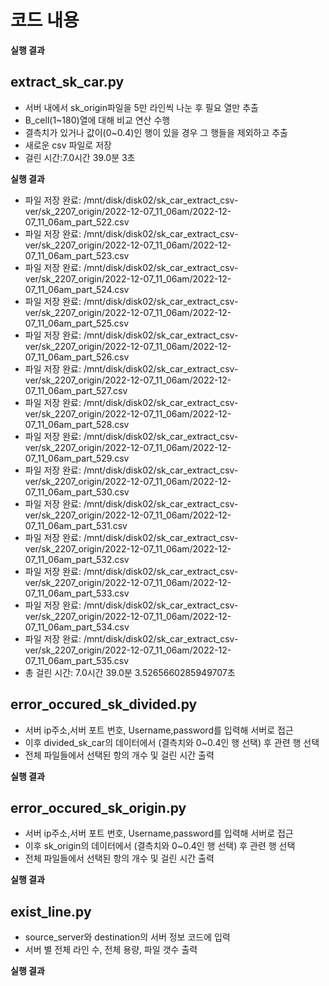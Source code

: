 # 코드 내용 

**실행 결과**
## extract_sk_car.py
- 서버 내에서 sk_origin파일을 5만 라인씩 나눈 후 필요 열만 추출
-  B_cell(1~180)열에 대해 비교 연산 수행
- 결측치가 있거나 값이(0~0.4)인 행이 있을 경우 그 행들을 제외하고 추출
- 새로운 csv 파일로 저장
- 걸린 시간:7.0시간 39.0분 3초

**실행 결과**

* 파일 저장 완료: /mnt/disk/disk02/sk_car_extract_csv-ver/sk_2207_origin/2022-12-07_11_06am/2022-12-07_11_06am_part_522.csv
* 파일 저장 완료: /mnt/disk/disk02/sk_car_extract_csv-ver/sk_2207_origin/2022-12-07_11_06am/2022-12-07_11_06am_part_523.csv
* 파일 저장 완료: /mnt/disk/disk02/sk_car_extract_csv-ver/sk_2207_origin/2022-12-07_11_06am/2022-12-07_11_06am_part_524.csv
* 파일 저장 완료: /mnt/disk/disk02/sk_car_extract_csv-ver/sk_2207_origin/2022-12-07_11_06am/2022-12-07_11_06am_part_525.csv
* 파일 저장 완료: /mnt/disk/disk02/sk_car_extract_csv-ver/sk_2207_origin/2022-12-07_11_06am/2022-12-07_11_06am_part_526.csv
* 파일 저장 완료: /mnt/disk/disk02/sk_car_extract_csv-ver/sk_2207_origin/2022-12-07_11_06am/2022-12-07_11_06am_part_527.csv
* 파일 저장 완료: /mnt/disk/disk02/sk_car_extract_csv-ver/sk_2207_origin/2022-12-07_11_06am/2022-12-07_11_06am_part_528.csv
* 파일 저장 완료: /mnt/disk/disk02/sk_car_extract_csv-ver/sk_2207_origin/2022-12-07_11_06am/2022-12-07_11_06am_part_529.csv
* 파일 저장 완료: /mnt/disk/disk02/sk_car_extract_csv-ver/sk_2207_origin/2022-12-07_11_06am/2022-12-07_11_06am_part_530.csv
* 파일 저장 완료: /mnt/disk/disk02/sk_car_extract_csv-ver/sk_2207_origin/2022-12-07_11_06am/2022-12-07_11_06am_part_531.csv
* 파일 저장 완료: /mnt/disk/disk02/sk_car_extract_csv-ver/sk_2207_origin/2022-12-07_11_06am/2022-12-07_11_06am_part_532.csv
* 파일 저장 완료: /mnt/disk/disk02/sk_car_extract_csv-ver/sk_2207_origin/2022-12-07_11_06am/2022-12-07_11_06am_part_533.csv
* 파일 저장 완료: /mnt/disk/disk02/sk_car_extract_csv-ver/sk_2207_origin/2022-12-07_11_06am/2022-12-07_11_06am_part_534.csv
* 파일 저장 완료: /mnt/disk/disk02/sk_car_extract_csv-ver/sk_2207_origin/2022-12-07_11_06am/2022-12-07_11_06am_part_535.csv
* 총 걸린 시간: 7.0시간 39.0분 3.5265660285949707초

## error_occured_sk_divided.py
- 서버 ip주소,서버 포트 번호, Username,password를 입력해 서버로 접근
- 이후 divided_sk_car의 데이터에서 (결측치와 0~0.4인 행 선택) 후 관련 행 선택
- 전체 파일들에서 선택된 항의 개수 및 걸린 시간 출력

**실행 결과**

## error_occured_sk_origin.py
- 서버 ip주소,서버 포트 번호, Username,password를 입력해 서버로 접근
- 이후 sk_origin의 데이터에서 (결측치와 0~0.4인 행 선택) 후 관련 행 선택
- 전체 파일들에서 선택된 항의 개수 및 걸린 시간 출력

**실행 결과**
## exist_line.py
- source_server와 destination의 서버 정보 코드에 입력
- 서버 별 전체 라인 수, 전체 용량, 파일 갯수 출력

**실행 결과**
